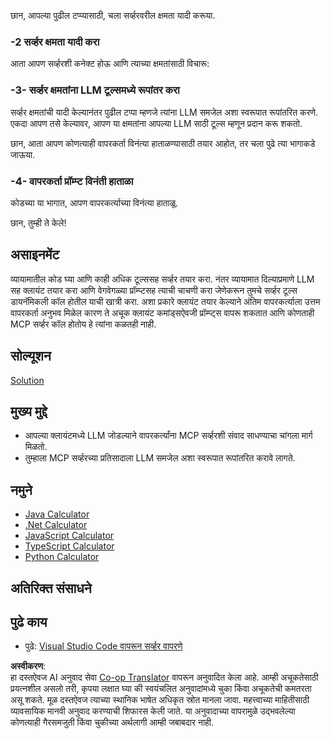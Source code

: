 <!--
CO_OP_TRANSLATOR_METADATA:
{
  "original_hash": "f74887f51a69d3f255cb83d0b517c623",
  "translation_date": "2025-07-04T16:39:45+00:00",
  "source_file": "03-GettingStarted/03-llm-client/README.md",
  "language_code": "mr"
}
-->
छान, आपल्या पुढील टप्प्यासाठी, चला सर्व्हरवरील क्षमता यादी करूया.

### -2 सर्व्हर क्षमता यादी करा

आता आपण सर्व्हरशी कनेक्ट होऊ आणि त्याच्या क्षमतांसाठी विचारू: 

### -3- सर्व्हर क्षमतांना LLM टूल्समध्ये रूपांतर करा

सर्व्हर क्षमतांची यादी केल्यानंतर पुढील टप्पा म्हणजे त्यांना LLM समजेल अशा स्वरूपात रूपांतरित करणे. एकदा आपण तसे केल्यावर, आपण या क्षमतांना आपल्या LLM साठी टूल्स म्हणून प्रदान करू शकतो.

छान, आता आपण कोणत्याही वापरकर्ता विनंत्या हाताळण्यासाठी तयार आहोत, तर चला पुढे त्या भागाकडे जाऊया.

### -4- वापरकर्ता प्रॉम्प्ट विनंती हाताळा

कोडच्या या भागात, आपण वापरकर्त्याच्या विनंत्या हाताळू.

छान, तुम्ही ते केले!

## असाइनमेंट

व्यायामातील कोड घ्या आणि काही अधिक टूल्ससह सर्व्हर तयार करा. नंतर व्यायामात दिल्याप्रमाणे LLM सह क्लायंट तयार करा आणि वेगवेगळ्या प्रॉम्प्टसह त्याची चाचणी करा जेणेकरून तुमचे सर्व्हर टूल्स डायनॅमिकली कॉल होतील याची खात्री करा. अशा प्रकारे क्लायंट तयार केल्याने अंतिम वापरकर्त्याला उत्तम वापरकर्ता अनुभव मिळेल कारण ते अचूक क्लायंट कमांड्सऐवजी प्रॉम्प्ट्स वापरू शकतात आणि कोणताही MCP सर्व्हर कॉल होतोय हे त्यांना कळतही नाही.

## सोल्यूशन

[Solution](/03-GettingStarted/03-llm-client/solution/README.md)

## मुख्य मुद्दे

- आपल्या क्लायंटमध्ये LLM जोडल्याने वापरकर्त्यांना MCP सर्व्हरशी संवाद साधण्याचा चांगला मार्ग मिळतो.
- तुम्हाला MCP सर्व्हरच्या प्रतिसादाला LLM समजेल अशा स्वरूपात रूपांतरित करावे लागते.

## नमुने

- [Java Calculator](../samples/java/calculator/README.md)
- [.Net Calculator](../../../../03-GettingStarted/samples/csharp)
- [JavaScript Calculator](../samples/javascript/README.md)
- [TypeScript Calculator](../samples/typescript/README.md)
- [Python Calculator](../../../../03-GettingStarted/samples/python)

## अतिरिक्त संसाधने

## पुढे काय

- पुढे: [Visual Studio Code वापरून सर्व्हर वापरणे](../04-vscode/README.md)

**अस्वीकरण**:  
हा दस्तऐवज AI अनुवाद सेवा [Co-op Translator](https://github.com/Azure/co-op-translator) वापरून अनुवादित केला आहे. आम्ही अचूकतेसाठी प्रयत्नशील असलो तरी, कृपया लक्षात घ्या की स्वयंचलित अनुवादांमध्ये चुका किंवा अचूकतेची कमतरता असू शकते. मूळ दस्तऐवज त्याच्या स्थानिक भाषेत अधिकृत स्रोत मानला जावा. महत्त्वाच्या माहितीसाठी व्यावसायिक मानवी अनुवाद करण्याची शिफारस केली जाते. या अनुवादाच्या वापरामुळे उद्भवलेल्या कोणत्याही गैरसमजुती किंवा चुकीच्या अर्थलागी आम्ही जबाबदार नाही.